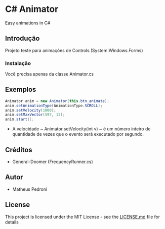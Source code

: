 # C# Animator

Easy animations in C#

## Introdução

Projeto teste para animações de Controls (System.Windows.Forms)

### Instalação

Você precisa apenas da classe Animator.cs

## Exemplos

```c#
Animator anim = new Animator(this.btn_animate);
anim.setAnimationType(AnimationType.SCROLL);
anim.setVelocity(1000);
anim.setMaxVector(597, 12);
anim.start();
```

* A velocidade ~ Animator.setVelocity(int v) ~ é um número inteiro de quantidade de vezes que o evento será executado por segundo.

## Créditos

* General-Doomer (FrequencyRunner.cs)

## Autor

* Matheus Pedroni

## License

This project is licensed under the MIT License - see the [LICENSE.md](LICENSE.md) file for details
